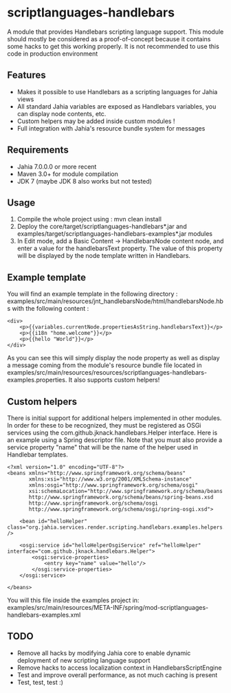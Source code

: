 # scriptlanguages-handlebars

A module that provides Handlebars scripting language support. This module should mostly be considered
as a proof-of-concept because it contains some hacks to get this working properly. It is not recommended to use this
code in production environment

## Features
- Makes it possible to use Handlebars as a scripting languages for Jahia views
- All standard Jahia variables are exposed as Handlebars variables, you can display node contents, etc.
- Custom helpers may be added inside custom modules !
- Full integration with Jahia's resource bundle system for messages

## Requirements
- Jahia 7.0.0.0 or more recent
- Maven 3.0+ for module compilation
- JDK 7 (maybe JDK 8 also works but not tested)

## Usage

1. Compile the whole project using : mvn clean install
2. Deploy the core/target/scriptlanguages-handlebars*.jar and examples/target/scriptlanguages-handlebars-examples*.jar modules
3. In Edit mode, add a Basic Content -> HandlebarsNode content node, and enter a value for the handlebarsText property.
The value of this property will be displayed by the node template written in Handlebars.

## Example template

You will find an example template in the following directory : examples/src/main/resources/jnt_handlebarsNode/html/handlebarsNode.hbs
with the following content :

    <div>
        <p>{{variables.currentNode.propertiesAsString.handlebarsText}}</p>
        <p>{{i18n "home.welcome"}}</p>
        <p>{{hello "World"}}</p>
    </div>

As you can see this will simply display the node property as well as display a message coming from the module's resource
bundle file located in examples/src/main/resources/resources/scriptlanguages-handlebars-examples.properties. It also supports custom helpers!

## Custom helpers

There is initial support for additional helpers implemented in other modules. In order for these to be recognized,
they must be registered as OSGi services using the com.github.jknack.handlebars.Helper interface. Here is an example using
a Spring descriptor file. Note that you must also provide a service property "name" that will be the name of the
helper used in Handlebar templates.

    <?xml version="1.0" encoding="UTF-8"?>
    <beans xmlns="http://www.springframework.org/schema/beans"
           xmlns:xsi="http://www.w3.org/2001/XMLSchema-instance"
           xmlns:osgi="http://www.springframework.org/schema/osgi"
           xsi:schemaLocation="http://www.springframework.org/schema/beans
           http://www.springframework.org/schema/beans/spring-beans.xsd
           http://www.springframework.org/schema/osgi
           http://www.springframework.org/schema/osgi/spring-osgi.xsd">

        <bean id="helloHelper" class="org.jahia.services.render.scripting.handlebars.examples.helpers.HelloHelper" />

        <osgi:service id="helloHelperOsgiService" ref="helloHelper" interface="com.github.jknack.handlebars.Helper">
            <osgi:service-properties>
                <entry key="name" value="hello"/>
            </osgi:service-properties>
        </osgi:service>

    </beans>

You will this file inside the examples project in: examples/src/main/resources/META-INF/spring/mod-scriptlanguages-handlebars-examples.xml

## TODO
- Remove all hacks by modifying Jahia core to enable dynamic deployment of new scripting language support
- Remove hacks to access localization context in HandlebarsScriptEngine
- Test and improve overall performance, as not much caching is present
- Test, test, test :)

